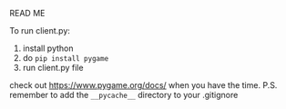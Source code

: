 READ ME 

To run client.py:
1. install python
2. do `pip install pygame`
3. run client.py file

check out https://www.pygame.org/docs/ when you have the time.
P.S. remember to add the `__pycache__` directory to your .gitignore